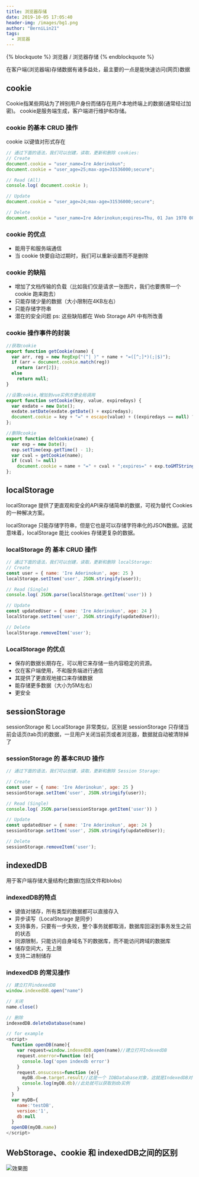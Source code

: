 ```yaml
---
title: 浏览器存储
date: 2019-10-05 17:05:40
header-img: /images/bg1.png
author: "BerniLin21"
tags:
  - 浏览器
---
```



{% blockquote  %}
  浏览器 / 浏览器存储
{% endblockquote %}

在客户端(浏览器端)存储数据有诸多益处，最主要的一点是能快速访问(网页)数据

## cookie

Cookie指某些网站为了辨别用户身份而储存在用户本地终端上的数据(通常经过加密)。 cookie是服务端生成，客户端进行维护和存储。

### cookie 的基本 CRUD 操作

cookie 以键值对形式存在

```javascript
// 通过下面的语法，我们可以创建，读取，更新和删除 cookies:
// Create
document.cookie = "user_name=Ire Aderinokun";  
document.cookie = "user_age=25;max-age=31536000;secure";

// Read (All)
console.log( document.cookie );

// Update
document.cookie = "user_age=24;max-age=31536000;secure"; 

// Delete
document.cookie = "user_name=Ire Aderinokun;expires=Thu, 01 Jan 1970 00:00:01 GMT"; 
```

### cookie 的优点
  * 能用于和服务端通信
  * 当 cookie 快要自动过期时，我们可以重新设置而不是删除

### cookie 的缺陷
  * 增加了文档传输的负载（比如我们仅是请求一张图片，我们也要携带一个 cookie 跑来跑去）
  * 只能存储少量的数据（大小限制在4KB左右）
  * 只能存储字符串
  * 潜在的安全问题
  ps: 这些缺陷都在 Web Storage API 中有所改善

### cookie 操作事件的封装

```javascript
//获取cookie
export function getCookie(name) {
  var arr, reg = new RegExp("(^| )" + name + "=([^;]*)(;|$)");
  if (arr = document.cookie.match(reg))
    return (arr[2]);
  else
    return null;
}

//设置cookie,增加到vue实例方便全局调用
export function setCookie(key, value, expiredays) {
  var exdate = new Date();
  exdate.setDate(exdate.getDate() + expiredays);
  document.cookie = key + "=" + escape(value) + ((expiredays == null) ? "" : ";expires=" + exdate.toGMTString());
};

//删除cookie
export function delCookie(name) {
  var exp = new Date();
  exp.setTime(exp.getTime() - 1);
  var cval = getCookie(name);
  if (cval != null)
    document.cookie = name + "=" + cval + ";expires=" + exp.toGMTString();
};
```


## localStorage 

localStorage 提供了更直观和安全的API来存储简单的数据，可视为替代 Cookies 的一种解决方案。

localStorage 只能存储字符串，但是它也是可以存储字符串化的JSON数据。这就意味着，localStorage 能比 cookies 存储更复杂的数据。


### localStorage 的 基本 CRUD 操作

```javascript
// 通过下面的语法，我们可以创建，读取，更新和删除 localStorage:
// Create
const user = { name: 'Ire Aderinokun', age: 25 }  
localStorage.setItem('user', JSON.stringify(user));

// Read (Single)
console.log( JSON.parse(localStorage.getItem('user')) ) 

// Update
const updatedUser = { name: 'Ire Aderinokun', age: 24 }  
localStorage.setItem('user', JSON.stringify(updatedUser));

// Delete
localStorage.removeItem('user');  
```

### LocalStorage 的优点

  * 保存的数据长期存在，可以用它来存储一些内容稳定的资源。
  * 仅在客户端使用，不和服务端进行通信
  * 其提供了更直观地接口来存储数据
  * 能存储更多数据（大小为5M左右）
  * 更安全



## sessionStorage

sessionStorage 和 LocalStorage 非常类似，区别是 sessionStorage 只存储当前会话页(tab页)的数据，一旦用户关闭当前页或者浏览器，数据就自动被清除掉了

### sessionStorage 的 基本CRUD 操作

```javascript
// 通过下面的语法，我们可以创建，读取，更新和删除 Session Storage:

// Create
const user = { name: 'Ire Aderinokun', age: 25 }  
sessionStorage.setItem('user', JSON.stringify(user));

// Read (Single)
console.log( JSON.parse(sessionStorage.getItem('user')) ) 

// Update
const updatedUser = { name: 'Ire Aderinokun', age: 24 }  
sessionStorage.setItem('user', JSON.stringify(updatedUser));

// Delete
sessionStorage.removeItem('user');  
```



## indexedDB

用于客户端存储大量结构化数据(包括文件和blobs)

### indexedDB的特点
 * 键值对储存，所有类型的数据都可以直接存入
 * 异步读写（LocalStorage 是同步）
 * 支持事务，只要有一步失败，整个事务就都取消，数据库回滚到事务发生之前的状态
 * 同源限制，只能访问自身域名下的数据库，而不能访问跨域的数据库
 * 储存空间大，无上限
 * 支持二进制储存

### indexedDB 的常见操作

```javascript
// 建立打开indexedDB
window.indexedDB.open("name")

// 关闭
name.close()

// 删除
indexedDB.deleteDatabase(name)

// for example
<script>
  function openDB(name){
    var request=window.indexedDB.open(name)//建立打开IndexedDB
    request.onerror=function (e){
      console.log('open indexdb error')
    }
    request.onsuccess=function (e){
      myDB.db=e.target.result//这是一个 IDBDatabase对象，这就是IndexedDB对象
      console.log(myDB.db)//此处就可以获取到db实例
    }
  }
  var myDB={
    name:'testDB',
    version:'1',
    db:null
  }
  openDB(myDB.name)
</script>

```


## WebStorage、cookie 和 indexedDB之间的区别

![效果图](/images/storage.png)
